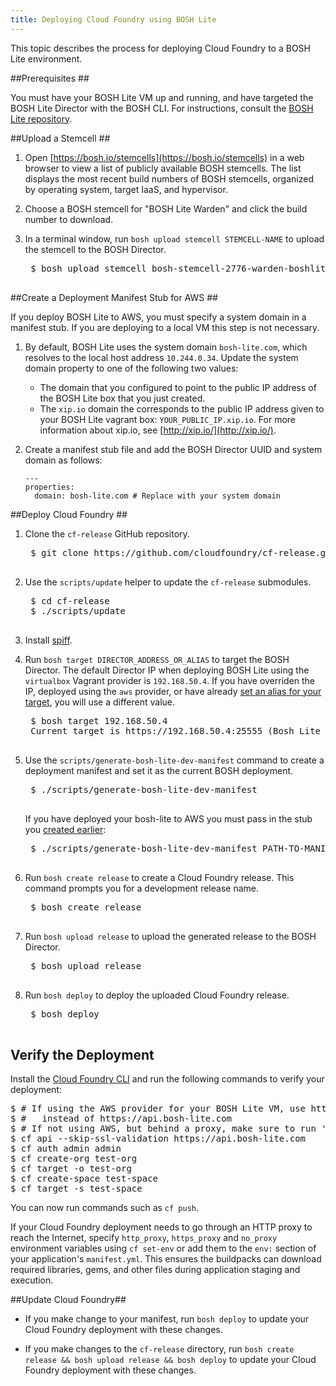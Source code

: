 ```yaml
---
title: Deploying Cloud Foundry using BOSH Lite
---
```


This topic describes the process for deploying Cloud Foundry to a BOSH Lite environment.

##<a id="prerequisites"></a>Prerequisites ##

You must have your BOSH Lite VM up and running, and have targeted the BOSH Lite Director with the BOSH CLI. For instructions, consult the [BOSH Lite repository](https://github.com/cloudfoundry/bosh-lite).

##<a id="stemcell"></a>Upload a Stemcell ##

1. Open [https://bosh.io/stemcells](https://bosh.io/stemcells) in a web browser to view a list of publicly available BOSH stemcells. The list displays the most recent build numbers of BOSH stemcells, organized by operating system, target IaaS, and hypervisor.

1. Choose a BOSH stemcell for "BOSH Lite Warden" and click the build number to download.

1. In a terminal window, run `bosh upload stemcell STEMCELL-NAME` to upload the
stemcell to the BOSH Director.

    <pre class="terminal">
    $ bosh upload stemcell bosh-stemcell-2776-warden-boshlite-ubuntu-trusty-go_agent.tgz
    </pre>

##<a id="create-stub"></a>Create a Deployment Manifest Stub for AWS ##

If you deploy BOSH Lite to AWS, you must specify a system domain in a manifest stub. If you are deploying to a local VM this step is not necessary.

1. By default, BOSH Lite uses the system domain `bosh-lite.com`, which resolves to the local host address `10.244.0.34`. Update the system domain property to one of the following two values:
    - The domain that you configured to point to the public IP address of the BOSH Lite box that you just created.
    - The `xip.io` domain the corresponds to the public IP address given to your BOSH Lite vagrant box: `YOUR_PUBLIC_IP.xip.io`. For more information about xip.io, see [http://xip.io/](http://xip.io/).

1. Create a manifest stub file and add the BOSH Director UUID and system domain as follows:

    ```
    ---
    properties:
      domain: bosh-lite.com # Replace with your system domain
    ```

##<a id="deploy-cf"></a>Deploy Cloud Foundry ##

1. Clone the `cf-release` GitHub repository.

    <pre class="terminal">
    $ git clone https://github.com/cloudfoundry/cf-release.git
    </pre>

1. Use the `scripts/update` helper to update the `cf-release` submodules.

    <pre class="terminal">
    $ cd cf-release
    $ ./scripts/update
    </pre>

1. Install [spiff](https://github.com/cloudfoundry-incubator/spiff).

1. Run `bosh target DIRECTOR_ADDRESS_OR_ALIAS` to target the BOSH Director.  The default Director IP when deploying BOSH Lite using the `virtualbox` Vagrant provider is `192.168.50.4`.  If you have overriden the IP, deployed using the `aws` provider, or have already [set an alias for your target](https://bosh.io/docs/sysadmin-commands.html#director), you will use a different value.

    <pre class="terminal">
    $ bosh target 192.168.50.4
    Current target is https://192.168.50.4:25555 (Bosh Lite Director)
    </pre>

1. Use the `scripts/generate-bosh-lite-dev-manifest` command to create a deployment manifest and set it as the current BOSH deployment. 

    <pre class="terminal">
    $ ./scripts/generate-bosh-lite-dev-manifest
    </pre>

    If you have deployed your bosh-lite to AWS you must pass in the stub you [created earlier](#create-stub):

    <pre class="terminal">
    $ ./scripts/generate-bosh-lite-dev-manifest PATH-TO-MANIFEST-STUB
    </pre>

1. Run `bosh create release` to create a Cloud Foundry release.
This command prompts you for a development release name.

    <pre class="terminal">
    $ bosh create release
    </pre>

1. Run `bosh upload release` to upload the generated release to the BOSH
Director.

    <pre class="terminal">
    $ bosh upload release
    </pre>

1. Run `bosh deploy` to deploy the uploaded Cloud Foundry release.

    <pre class="terminal">
    $ bosh deploy
    </pre>

## <a id="verify"></a>Verify the Deployment ##

Install the [Cloud Foundry CLI](https://github.com/cloudfoundry/cli) and run the following commands to verify your deployment:

<pre class="terminal">
$ # If using the AWS provider for your BOSH Lite VM, use https://api.BOSH-LITE-PUBLIC-IP.xip.io
$ #   instead of https://api.bosh-lite.com
$ # If not using AWS, but behind a proxy, make sure to run 'export no_proxy=192.168.50.4,xip.io'
$ cf api --skip-ssl-validation https://api.bosh-lite.com
$ cf auth admin admin
$ cf create-org test-org
$ cf target -o test-org
$ cf create-space test-space
$ cf target -s test-space
</pre>

You can now run commands such as `cf push`.

If your Cloud Foundry deployment needs to go through an HTTP proxy to reach the Internet, specify `http_proxy`, `https_proxy` and `no_proxy` environment variables using `cf set-env` or add them to the `env:` section of your application's `manifest.yml`. This ensures the buildpacks can download required libraries, gems, and other files during application staging and execution.

##<a id="update-cf"></a>Update Cloud Foundry##

* If you make change to your manifest, run `bosh deploy` to update your Cloud Foundry deployment with these changes.

* If you make changes to the `cf-release` directory, run `bosh create release && bosh upload release && bosh deploy` to update your Cloud Foundry deployment with these changes.
